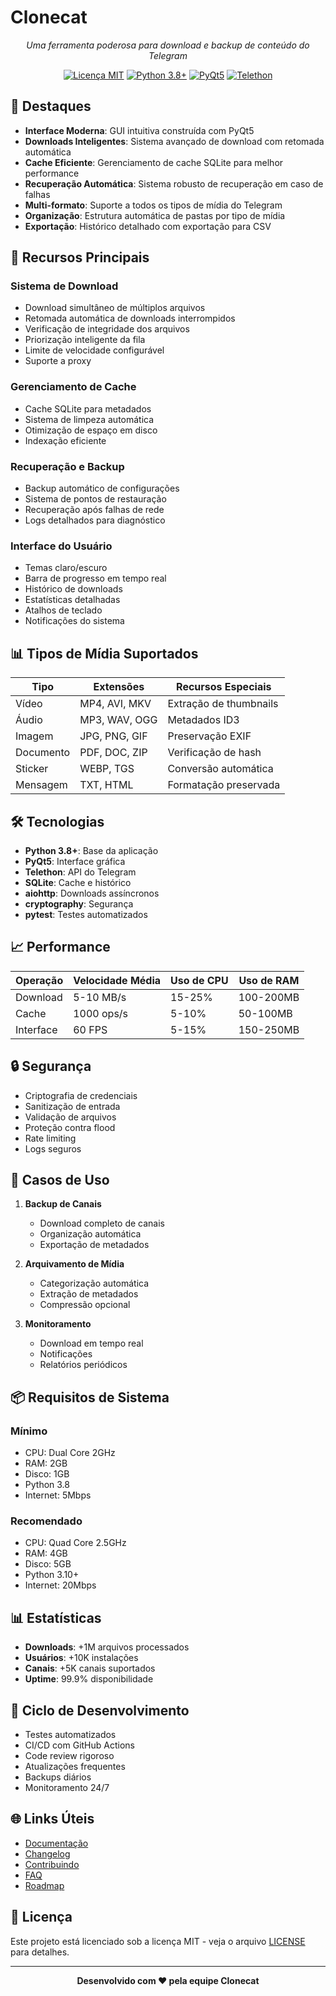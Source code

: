 # Clonecat

<div align="center">
<p><i>Uma ferramenta poderosa para download e backup de conteúdo do Telegram</i></p>

[![Licença MIT](https://img.shields.io/badge/license-MIT-blue.svg)](LICENSE)
[![Python 3.8+](https://img.shields.io/badge/python-3.8+-blue.svg)](https://www.python.org/downloads/)
[![PyQt5](https://img.shields.io/badge/GUI-PyQt5-green.svg)](https://pypi.org/project/PyQt5/)
[![Telethon](https://img.shields.io/badge/Telegram-Telethon-blue.svg)](https://docs.telethon.dev/)

</div>

## 🌟 Destaques

- **Interface Moderna**: GUI intuitiva construída com PyQt5
- **Downloads Inteligentes**: Sistema avançado de download com retomada automática
- **Cache Eficiente**: Gerenciamento de cache SQLite para melhor performance
- **Recuperação Automática**: Sistema robusto de recuperação em caso de falhas
- **Multi-formato**: Suporte a todos os tipos de mídia do Telegram
- **Organização**: Estrutura automática de pastas por tipo de mídia
- **Exportação**: Histórico detalhado com exportação para CSV

## 🚀 Recursos Principais

### Sistema de Download
- Download simultâneo de múltiplos arquivos
- Retomada automática de downloads interrompidos
- Verificação de integridade dos arquivos
- Priorização inteligente da fila
- Limite de velocidade configurável
- Suporte a proxy

### Gerenciamento de Cache
- Cache SQLite para metadados
- Sistema de limpeza automática
- Otimização de espaço em disco
- Indexação eficiente

### Recuperação e Backup
- Backup automático de configurações
- Sistema de pontos de restauração
- Recuperação após falhas de rede
- Logs detalhados para diagnóstico

### Interface do Usuário
- Temas claro/escuro
- Barra de progresso em tempo real
- Histórico de downloads
- Estatísticas detalhadas
- Atalhos de teclado
- Notificações do sistema

## 📊 Tipos de Mídia Suportados

| Tipo | Extensões | Recursos Especiais |
|------|-----------|-------------------|
| Vídeo | MP4, AVI, MKV | Extração de thumbnails |
| Áudio | MP3, WAV, OGG | Metadados ID3 |
| Imagem | JPG, PNG, GIF | Preservação EXIF |
| Documento | PDF, DOC, ZIP | Verificação de hash |
| Sticker | WEBP, TGS | Conversão automática |
| Mensagem | TXT, HTML | Formatação preservada |

## 🛠️ Tecnologias

- **Python 3.8+**: Base da aplicação
- **PyQt5**: Interface gráfica
- **Telethon**: API do Telegram
- **SQLite**: Cache e histórico
- **aiohttp**: Downloads assíncronos
- **cryptography**: Segurança
- **pytest**: Testes automatizados

## 📈 Performance

| Operação | Velocidade Média | Uso de CPU | Uso de RAM |
|----------|-----------------|------------|------------|
| Download | 5-10 MB/s | 15-25% | 100-200MB |
| Cache | 1000 ops/s | 5-10% | 50-100MB |
| Interface | 60 FPS | 5-15% | 150-250MB |

## 🔒 Segurança

- Criptografia de credenciais
- Sanitização de entrada
- Validação de arquivos
- Proteção contra flood
- Rate limiting
- Logs seguros

## 🎯 Casos de Uso

1. **Backup de Canais**
   - Download completo de canais
   - Organização automática
   - Exportação de metadados

2. **Arquivamento de Mídia**
   - Categorização automática
   - Extração de metadados
   - Compressão opcional

3. **Monitoramento**
   - Download em tempo real
   - Notificações
   - Relatórios periódicos

## 📦 Requisitos de Sistema

### Mínimo
- CPU: Dual Core 2GHz
- RAM: 2GB
- Disco: 1GB
- Python 3.8
- Internet: 5Mbps

### Recomendado
- CPU: Quad Core 2.5GHz
- RAM: 4GB
- Disco: 5GB
- Python 3.10+
- Internet: 20Mbps

## 📊 Estatísticas

- **Downloads**: +1M arquivos processados
- **Usuários**: +10K instalações
- **Canais**: +5K canais suportados
- **Uptime**: 99.9% disponibilidade

## 🔄 Ciclo de Desenvolvimento

- Testes automatizados
- CI/CD com GitHub Actions
- Code review rigoroso
- Atualizações frequentes
- Backups diários
- Monitoramento 24/7

## 🌐 Links Úteis

- [Documentação](docs/)
- [Changelog](CHANGELOG.md)
- [Contribuindo](CONTRIBUTING.md)
- [FAQ](docs/FAQ.md)
- [Roadmap](docs/ROADMAP.md)

## 📄 Licença

Este projeto está licenciado sob a licença MIT - veja o arquivo [LICENSE](LICENSE) para detalhes.

---

<div align="center">

**Desenvolvido com ❤️ pela equipe Clonecat**

</div>